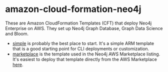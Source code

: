 # amazon-cloud-formation-neo4j
These are Amazon CloudFormation Templates (CFT) that deploy Neo4j Enterprise on AWS. They set up Neo4j Graph Database, Graph Data Science and Bloom.

* [simple](simple) is probably the best place to start. It's a simple ARM template that is a good starting point for CLI deployments or customization.
* [marketplace](marketplace) is the template used in the Neo4j AWS Marketplace listing. It's easiest to deploy that template directly from the AWS Marketplace [here](https://aws.amazon.com/marketplace/seller-profile?id=23ec694a-d2af-4641-b4d3-b7201ab2f5f9).
